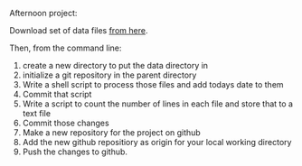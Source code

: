 Afternoon project:

Download set of data files [from here](http://npk.io/evvF+).

Then, from the command line:

1. create a new directory to put the data directory in
2. initialize a git repository in the parent directory
3. Write a shell script to process those files and add todays date to them
4. Commit that script
5. Write a script to count the number of lines in each file and store that to a text file
6. Commit those changes
7. Make a new repository for the project on github
8. Add the new github repositiory as origin for your local working directory
9. Push the changes to github.
